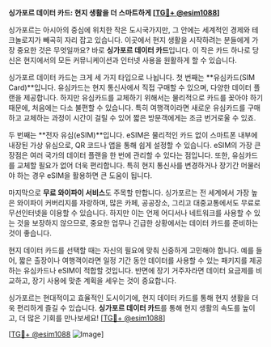 **싱가포르 데이터 카드: 현지 생활을 더 스마트하게 [[TG💪+ @esim1088](https://t.me/s/esim1088)]**

싱가포르는 아시아의 중심에 위치한 작은 도시국가지만, 그 안에는 세계적인 경제와 테크놀로지가 빼곡히 자리 잡고 있습니다. 이곳에서 현지 생활을 시작하려는 분들에게 가장 중요한 것은 무엇일까요? 바로 **싱가포르 데이터 카드**입니다. 이 작은 카드 하나로 당신은 현지에서의 모든 커뮤니케이션과 인터넷 사용을 원활하게 할 수 있습니다.

싱가포르 데이터 카드는 크게 세 가지 타입으로 나뉩니다. 첫 번째는 **유심카드(SIM Card)**입니다. 유심카드는 현지 통신사에서 직접 구매할 수 있으며, 다양한 데이터 플랜을 제공합니다. 하지만 유심카드를 교체하기 위해서는 물리적으로 카드를 꽂아야 하기 때문에, 처음에는 다소 불편할 수 있습니다. 특히 여행객이라면 새로운 유심카드를 구매하고 교체하는 과정이 시간이 걸릴 수 있어 짧은 방문객에게는 조금 번거로울 수 있죠.

두 번째는 **전자 유심(eSIM)**입니다. eSIM은 물리적인 카드 없이 스마트폰 내부에 내장된 가상 유심으로, QR 코드나 앱을 통해 쉽게 설정할 수 있습니다. eSIM의 가장 큰 장점은 여러 국가의 데이터 플랜을 한 번에 관리할 수 있다는 점입니다. 또한, 유심카드를 교체할 필요가 없어 더욱 편리합니다. 특히 현지 통신사를 변경하거나 장기간 머물러야 하는 경우 eSIM을 활용하면 큰 도움이 됩니다.

마지막으로 **무료 와이파이 서비스**도 주목할 만합니다. 싱가포르는 전 세계에서 가장 높은 와이파이 커버리지를 자랑하며, 많은 카페, 공공장소, 그리고 대중교통에서도 무료로 무선인터넷을 이용할 수 있습니다. 하지만 이는 언제 어디서나 네트워크를 사용할 수 있는 것을 보장하지 않으므로, 중요한 업무나 긴급한 상황에서는 데이터 카드를 준비하는 것이 좋습니다.

현지 데이터 카드를 선택할 때는 자신의 필요에 맞춰 신중하게 고민해야 합니다. 예를 들어, 짧은 출장이나 여행객이라면 일정 기간 동안 데이터를 사용할 수 있는 패키지를 제공하는 유심카드나 eSIM이 적합할 것입니다. 반면에 장기 거주자라면 데이터 요금제를 비교하고, 장기 사용에 맞춘 계획을 세우는 것이 중요합니다.

싱가포르는 현대적이고 효율적인 도시이기에, 현지 데이터 카드를 통해 현지 생활을 더욱 편리하게 즐길 수 있습니다. **싱가포르 데이터 카드**를 통해 현지 생활의 속도를 높이고, 더 많은 기회를 만나보세요! [[TG💪+ @esim1088](https://t.me/s/esim1088)]

[[TG💪+ @esim1088](https://t.me/s/esim1088) ![Image](https://i.postimg.cc/Y0z9fWf4/image.png)]